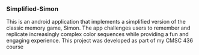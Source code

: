 ### Simplified-Simon
This is an android application that implements a simplified version of the classic memory game, Simon. The app challenges users to remember and replicate increasingly complex color sequences while providing a fun and engaging experience. This project was developed as part of my CMSC 436 course
